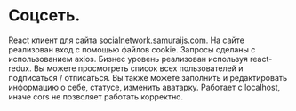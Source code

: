 # Соцсеть. 

React клиент для сайта [socialnetwork.samuraijs.com](https://socialnetwork.samuraijs.com/). 
На сайте реализован вход с помощью файлов cookie. Запросы сделаны с использованием axios. 
Бизнес уровень реализован используя react-redux. 
Вы можете просмотреть список всех пользователей и подписаться / отписаться. 
Вы также можете заполнить и редактировать информацию о себе, статусе, изменить аватарку.
Работает с localhost, иначе cors не позволяет работать корректно.
